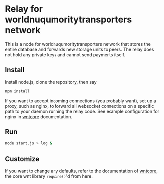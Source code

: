# Relay for worldnuqumoritytransporters network

This is a node for worldnuqumoritytransporters network that stores the entire database and forwards new storage units to peers.  The relay does not hold any private keys and cannot send payments itself.

## Install

Install node.js, clone the repository, then say
```sh
npm install
```
If you want to accept incoming connections (you probably want), set up a proxy, such as nginx, to forward all websocket connections on a specific path to your daemon running the relay code.  See example configuration for nginx in [wntcore](../../../wntcore) documentation.

## Run
```sh
node start.js > log &
```
## Customize

If you want to change any defaults, refer to the documentation of [wntcore](../../../wntcore), the core wnt library `require()`'d from here.
